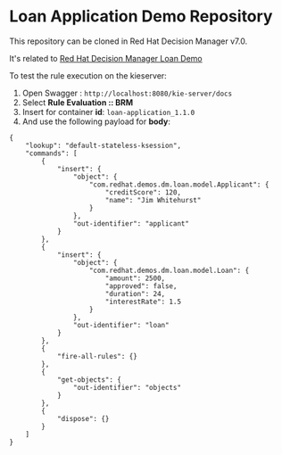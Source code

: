 Loan Application Demo Repository
================================


This repository can be cloned in Red Hat Decision Manager v7.0.

It's related to [Red Hat Decision Manager Loan Demo](https://github.com/jbossdemocentral/rhdm7-loan-demo)

To test the rule execution on the kieserver:

1. Open Swagger : `http://localhost:8080/kie-server/docs`
2. Select **Rule Evaluation :: BRM**
3. Insert for container **id**: `loan-application_1.1.0`
4. And use the following payload for **body**:

```
{
	"lookup": "default-stateless-ksession",
	"commands": [
		{
			"insert": {
				"object": {
					"com.redhat.demos.dm.loan.model.Applicant": {
						"creditScore": 120,
						"name": "Jim Whitehurst"
					}
				},
				"out-identifier": "applicant"
			}
		},
		{
			"insert": {
				"object": {
					"com.redhat.demos.dm.loan.model.Loan": {
						"amount": 2500,
						"approved": false,
						"duration": 24,
						"interestRate": 1.5
					}
				},
				"out-identifier": "loan"
			}
		},
		{
			"fire-all-rules": {}
		},
		{
			"get-objects": {
				"out-identifier": "objects"
			}
		},
		{
			"dispose": {}
		}
	]
}
```
